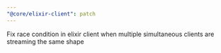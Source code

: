```yaml
---
"@core/elixir-client": patch
---
```


Fix race condition in elixir client when multiple simultaneous clients are streaming the same shape
